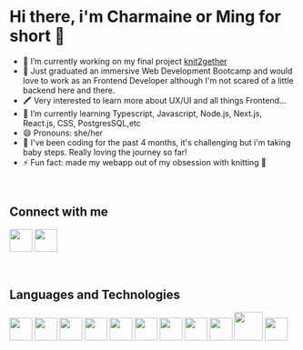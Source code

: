 # Hi there, i'm Charmaine or Ming for short 👋




- 🔭 I’m currently working on my final project <a href='https://final-project-knit2gether.herokuapp.com/'>knit2gether</a>
- 🚀 Just graduated an immersive Web Development Bootcamp and would love to work as an Frontend Developer although I'm not scared of a little backend here and there. 
- 🖍 Very interested to learn more about UX/UI and all things Frontend...
- 🌱 I’m currently learning Typescript, Javascript, Node.js, Next.js, React.js, CSS, PostgresSQL,etc
- 😄 Pronouns: she/her
- 🐢 I've been coding for the past 4 months, it's challenging but i'm taking baby steps. Really loving the journey so far!
- ⚡ Fun fact: made my webapp out of my obsession with knitting 🧶

<br/>


## Connect with me

<a href='https://www.linkedin.com/in/minggarcia/'><img src='https://user-images.githubusercontent.com/94932856/161560901-30ca44d1-4910-4930-9bb0-3b1c147b265f.png' widht=40px height=40px/></a> <a href='https://www.instagram.com/minggarcia/'><img src='https://user-images.githubusercontent.com/94932856/161562698-9bc7cc89-333f-4f50-bfe3-8af0f4b90e68.png' widht=40px height=40px ></a>

<br/>

## Languages and Technologies
<a href='https://www.w3.org/html'/><img src='https://user-images.githubusercontent.com/94932856/161564138-5a303b12-01a9-4ed1-81c9-bc8abd7a96f0.png'
widht=40px height=40px/></a>
<a href='https://www.w3schools.com/css/'><img widht=40px height=40px src='https://user-images.githubusercontent.com/94932856/161564838-485391b0-0413-4e96-8cc3-1f660024c08d.png'/></a>
<a href='https://www.javascript.com/'><img src='https://user-images.githubusercontent.com/94932856/161566766-c28c2a1a-a21f-45c4-b57f-bef0ddab3257.png' widht=40px height=40px /></a>
<a href='https://www.typescriptlang.org/
'><img src='https://user-images.githubusercontent.com/94932856/161567971-f25b5823-72bd-43c2-b4bf-39d114e2fb5b.png' widht=40px height=40px /></a>
<a href='https://reactjs.org/'><img src='https://user-images.githubusercontent.com/94932856/161565417-dd06c070-eb08-4ce4-a9ed-fd411fda8083.png' widht=40px height=40px /></a>
<a href='https://nextjs.org/'><img src='https://user-images.githubusercontent.com/94932856/161567367-9d7abe9d-6cd0-43a2-b238-ccac5abcbb2a.png' widht=40px height=40px /></a>
<a href='https://nodejs.org/en/'><img src='https://user-images.githubusercontent.com/94932856/161568873-76bd256a-6752-4e46-a59b-01e90ab6a835.png' widht=40px height=40px /></a>
<a href='https://www.postgresql.org/'><img src='https://user-images.githubusercontent.com/94932856/161568877-760125aa-a3af-4239-a71c-84565fc9810f.png' widht=40px height=40px /></a>
<a href='https://www.figma.com/'><img src='https://user-images.githubusercontent.com/94932856/161569693-ebbe1f49-d0ac-44bd-a948-55848329a18f.png' widht=40px height=40px /></a>
<a href=https://dashboard.heroku.com/><img src='https://user-images.githubusercontent.com/94932856/161570038-1a22aa44-8fab-43cd-a86b-0e2776a03296.png' widht=50px height=50px /></a>
<a href='https://cloudinary.com/'><img src='https://user-images.githubusercontent.com/94932856/161570376-c3178b4d-922e-4932-a13a-6f2e80ceb0f1.png'
widht=40px height=40px /></a>

